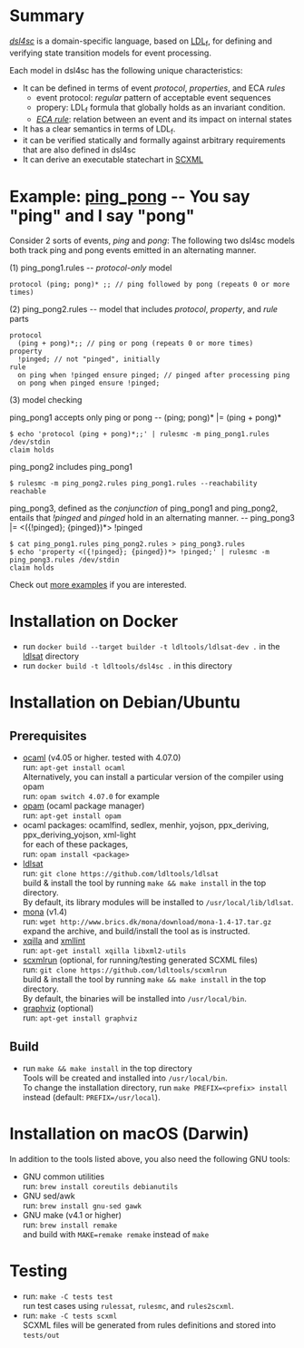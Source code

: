 # Summary
[*dsl4sc*](https://github.com/ldltools/dsl4sc) is a domain-specific language,
based on [LDL<sub>f</sub>](https://www.cs.rice.edu/~vardi/),
for defining and verifying state transition models for event processing.

Each model in dsl4sc has the following unique characteristics:

- It can be defined in terms of event _protocol_, _properties_, and ECA _rules_
  - event protocol: _regular_ pattern of acceptable event sequences
  - propery: LDL<sub>f</sub> formula that globally holds as an invariant condition.
  - [_ECA rule_](https://en.wikipedia.org/wiki/Event_condition_action):
    relation between an event and its impact on internal states
- It has a clear semantics in terms of LDL<sub>f</sub>.
- it can be verified statically and formally against arbitrary requirements
  that are also defined in dsl4sc
- It can derive an executable statechart in [SCXML](https://www.w3.org/TR/scxml/)

# Example: [ping\_pong](examples/ping\_pong/README.md) -- You say "ping" and I say "pong"

Consider 2 sorts of events, _ping_ and _pong_:
The following two dsl4sc models both track ping and pong events
emitted in an alternating manner.  

(1) ping\_pong1.rules -- _protocol-only_ model

```
protocol (ping; pong)* ;; // ping followed by pong (repeats 0 or more times)
```

(2) ping\_pong2.rules -- model that includes _protocol_, _property_, and _rule_ parts

```
protocol  
  (ping + pong)*;; // ping or pong (repeats 0 or more times)  
property  
  !pinged; // not "pinged", initially  
rule  
  on ping when !pinged ensure pinged; // pinged after processing ping  
  on pong when pinged ensure !pinged;  
```

(3) model checking

ping\_pong1 accepts only ping or pong -- (ping; pong)* |= (ping + pong)*

```
$ echo 'protocol (ping + pong)*;;' | rulesmc -m ping_pong1.rules /dev/stdin  
claim holds
```

ping\_pong2 includes ping\_pong1

```
$ rulesmc -m ping_pong2.rules ping_pong1.rules --reachability  
reachable
```

ping\_pong3, defined as the _conjunction_ of ping\_pong1 and ping\_pong2,
entails that _!pinged_ and _pinged_ hold in an alternating manner.
-- ping\_pong3 |= <({!pinged}; {pinged})*> !pinged

```
$ cat ping_pong1.rules ping_pong2.rules > ping_pong3.rules  
$ echo 'property <({!pinged}; {pinged})*> !pinged;' | rulesmc -m ping_pong3.rules /dev/stdin  
claim holds
```

Check out [more examples](examples/README.md) if you are interested.  

# Installation on Docker

- run `docker build --target builder -t ldltools/ldlsat-dev .` in the [ldlsat](https://github.com/ldltools/ldlsat) directory
- run `docker build -t ldltools/dsl4sc .` in this directory

# Installation on Debian/Ubuntu
## Prerequisites
- [ocaml](https://ocaml.org) (v4.05 or higher. tested with 4.07.0)  
  run: `apt-get install ocaml`  
  Alternatively, you can install a particular version of the compiler using opam  
  run: `opam switch 4.07.0` for example
- [opam](https://opam.ocaml.org) (ocaml package manager)  
  run: `apt-get install opam`
- ocaml packages: ocamlfind, sedlex, menhir, yojson, ppx\_deriving, ppx\_deriving\_yojson, xml-light  
  for each of these packages,  
  run: `opam install <package>`
- [ldlsat](https://github.com/ldltools/ldlsat)  
  run: `git clone https://github.com/ldltools/ldlsat`  
  build & install the tool by running `make && make install` in the top directory.  
  By default, its library modules will be installed to `/usr/local/lib/ldlsat`.
- [mona](http://www.brics.dk/mona/) (v1.4)  
  run: `wget http://www.brics.dk/mona/download/mona-1.4-17.tar.gz`  
  expand the archive, and build/install the tool as is instructed.
- [xqilla](http://xqilla.sourceforge.net/) and [xmllint](http://xmlsoft.org/)  
  run: `apt-get install xqilla libxml2-utils`
- [scxmlrun](https://github.com/ldltools/scxmlrun) (optional, for running/testing generated SCXML files)  
  run: `git clone https://github.com/ldltools/scxmlrun`  
  build & install the tool by running `make && make install` in the top directory.  
  By default, the binaries will be installed into `/usr/local/bin`.
- [graphviz](http://www.graphviz.org/) (optional)  
  run: `apt-get install graphviz`

## Build
- run `make && make install` in the top directory  
  Tools will be created and installed into `/usr/local/bin`.  
  To change the installation directory,
  run `make PREFIX=<prefix> install` instead (default: `PREFIX=/usr/local`).

# Installation on macOS (Darwin)
In addition to the tools listed above, you also need the following GNU tools:

- GNU common utilities  
  run: `brew install coreutils debianutils`
- GNU sed/awk  
  run: `brew install gnu-sed gawk`
- GNU make (v4.1 or higher)  
  run: `brew install remake`  
  and build with `MAKE=remake remake` instead of `make`

# Testing
- run: `make -C tests test`  
  run test cases using `rulessat`, `rulesmc`, and `rules2scxml`.
- run: `make -C tests scxml`  
  SCXML files will be generated from rules definitions and stored into `tests/out`
